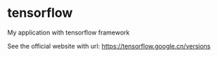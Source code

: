 # tensorflow
My application with tensorflow framework

See the official website with url: https://tensorflow.google.cn/versions
